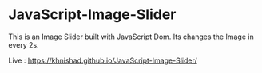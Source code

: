 # JavaScript-Image-Slider

This is an Image Slider built with JavaScript Dom. Its changes the Image in every 2s.

Live : https://khnishad.github.io/JavaScript-Image-Slider/
